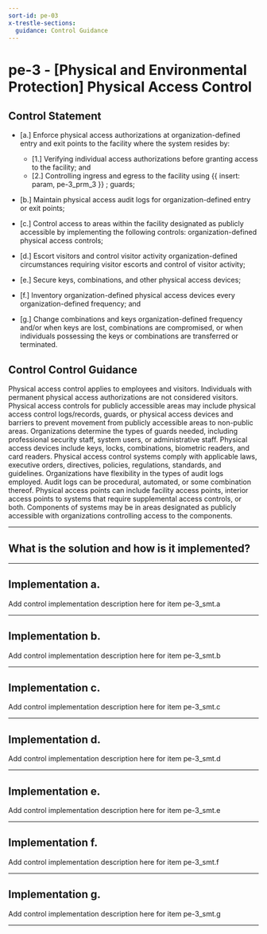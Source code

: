 ```yaml
---
sort-id: pe-03
x-trestle-sections:
  guidance: Control Guidance
---
```


# pe-3 - \[Physical and Environmental Protection\] Physical Access Control

## Control Statement

- \[a.\] Enforce physical access authorizations at organization-defined entry and exit points to the facility where the system resides by:

  - \[1.\] Verifying individual access authorizations before granting access to the facility; and
  - \[2.\] Controlling ingress and egress to the facility using  {{ insert: param, pe-3_prm_3 }} ; guards;

- \[b.\] Maintain physical access audit logs for organization-defined entry or exit points;

- \[c.\] Control access to areas within the facility designated as publicly accessible by implementing the following controls: organization-defined physical access controls;

- \[d.\] Escort visitors and control visitor activity organization-defined circumstances requiring visitor escorts and control of visitor activity;

- \[e.\] Secure keys, combinations, and other physical access devices;

- \[f.\] Inventory organization-defined physical access devices every organization-defined frequency; and

- \[g.\] Change combinations and keys organization-defined frequency and/or when keys are lost, combinations are compromised, or when individuals possessing the keys or combinations are transferred or terminated.

## Control Control Guidance

Physical access control applies to employees and visitors. Individuals with permanent physical access authorizations are not considered visitors. Physical access controls for publicly accessible areas may include physical access control logs/records, guards, or physical access devices and barriers to prevent movement from publicly accessible areas to non-public areas. Organizations determine the types of guards needed, including professional security staff, system users, or administrative staff. Physical access devices include keys, locks, combinations, biometric readers, and card readers. Physical access control systems comply with applicable laws, executive orders, directives, policies, regulations, standards, and guidelines. Organizations have flexibility in the types of audit logs employed. Audit logs can be procedural, automated, or some combination thereof. Physical access points can include facility access points, interior access points to systems that require supplemental access controls, or both. Components of systems may be in areas designated as publicly accessible with organizations controlling access to the components.

______________________________________________________________________

## What is the solution and how is it implemented?

<!-- Please leave this section blank and enter implementation details in the parts below. -->

______________________________________________________________________

## Implementation a.

Add control implementation description here for item pe-3_smt.a

______________________________________________________________________

## Implementation b.

Add control implementation description here for item pe-3_smt.b

______________________________________________________________________

## Implementation c.

Add control implementation description here for item pe-3_smt.c

______________________________________________________________________

## Implementation d.

Add control implementation description here for item pe-3_smt.d

______________________________________________________________________

## Implementation e.

Add control implementation description here for item pe-3_smt.e

______________________________________________________________________

## Implementation f.

Add control implementation description here for item pe-3_smt.f

______________________________________________________________________

## Implementation g.

Add control implementation description here for item pe-3_smt.g

______________________________________________________________________
